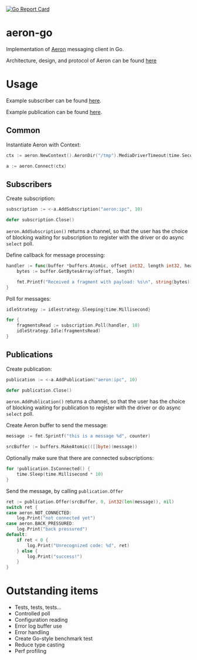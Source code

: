 <!--[![Build Status](https://travis-ci.org/lirm/aeron-go.svg?branch=master)](https://travis-ci.org/lirm/aeron-go)-->
[![Go Report Card](https://goreportcard.com/badge/github.com/lirm/aeron-go)](https://goreportcard.com/report/github.com/lirm/aeron-go)
<!--[![Coverage Status](https://coveralls.io/repos/github/lirm/aeron-go/badge.svg?branch=master)](https://coveralls.io/github/lirm/aeron-go?branch=master)-->

# aeron-go
Implementation of [Aeron](https://github.com/real-logic/Aeron) messaging client in Go.

Architecture, design, and protocol of Aeron can be found [here](https://github.com/real-logic/Aeron/wiki)

# Usage

Example subscriber can be found [here](https://github.com/lirm/aeron-go/tree/master/examples/basic_subscriber).

Example publication can be found [here](https://github.com/lirm/aeron-go/tree/master/examples/basic_publisher).

## Common

Instantiate Aeron with Context:
```go
ctx := aeron.NewContext().AeronDir("/tmp").MediaDriverTimeout(time.Second * 10)

a := aeron.Connect(ctx)
```

## Subscribers

Create subscription:
```go
subscription := <-a.AddSubscription("aeron:ipc", 10)

defer subscription.Close()
```

`aeron.AddSubscription()` returns a channel, so that the user has the choice
of blocking waiting for subscription to register with the driver or do async `select` poll.

Define callback for message processing:
```go
handler := func(buffer *buffers.Atomic, offset int32, length int32, header *logbuffer.Header) {
    bytes := buffer.GetBytesArray(offset, length)

    fmt.Printf("Received a fragment with payload: %s\n", string(bytes))
}
```

Poll for messages:
```go
idleStrategy := idlestrategy.Sleeping{time.Millisecond}

for {
    fragmentsRead := subscription.Poll(handler, 10)
    idleStrategy.Idle(fragmentsRead)
}
```

## Publications

Create publication:
```go
publication := <-a.AddPublication("aeron:ipc", 10)

defer publication.Close()
```

`aeron.AddPublication()` returns a channel, so that the user has the choice
of blocking waiting for publication to register with the driver or do async `select` poll.

Create Aeron buffer to send the message:
```go
message := fmt.Sprintf("this is a message %d", counter)

srcBuffer := buffers.MakeAtomic(([]byte)(message))
```

Optionally make sure that there are connected subscriptions:
```go
for !publication.IsConnected() {
    time.Sleep(time.Millisecond * 10)
}
```

Send the message, by calling `publication.Offer`
```go
ret := publication.Offer(srcBuffer, 0, int32(len(message)), nil)
switch ret {
case aeron.NOT_CONNECTED:
    log.Print("not connected yet")
case aeron.BACK_PRESSURED:
    log.Print("back pressured")
default:
    if ret < 0 {
        log.Print("Unrecognized code: %d", ret)
    } else {
        log.Print("success!")
    }
}
```


# Outstanding items

* Tests, tests, tests... 
* Controlled poll
* Configuration reading
* Error log buffer use
* Error handling
* Create Go-style benchmark test
* Reduce type casting
* Perf profiling
